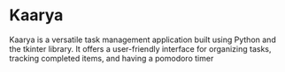 # Kaarya
Kaarya is a versatile task management application built using Python and the tkinter library. It offers a user-friendly interface for organizing tasks, tracking completed items, and having a pomodoro timer
